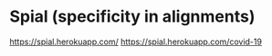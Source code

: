 # Spial (specificity in alignments)

https://spial.herokuapp.com/
https://spial.herokuapp.com/covid-19
